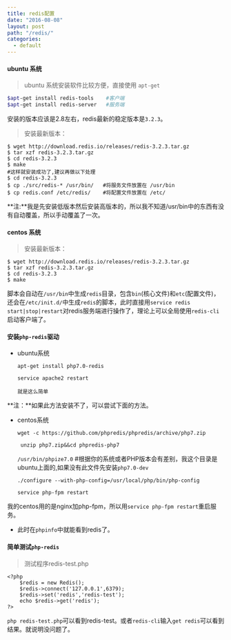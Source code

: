 ```yaml
---
title: redis配置
date: "2016-08-08"
layout: post
path: "/redis/"
categories:
  - default
---
```


#### ubuntu 系统

>ubuntu 系统安装软件比较方便，直接使用 ` apt-get `

```sh
$apt-get install redis-tools    #客户端
$apt-get install redis-server   #服务端
```
安装的版本应该是2.8左右，redis最新的稳定版本是`3.2.3`。

>安装最新版本：

    $ wget http://download.redis.io/releases/redis-3.2.3.tar.gz
    $ tar xzf redis-3.2.3.tar.gz
    $ cd redis-3.2.3
    $ make 
    #这样就安装成功了,建议再做以下处理
    $ cd redis-3.2.3
    $ cp ./src/redis-* /usr/bin/   #将服务文件放置在 /usr/bin
    $ cp redis.conf /etc/redis/    #将配置文件放置在 /etc/

**注:**我是先安装低版本然后安装高版本的，所以我不知道/usr/bin中的东西有没有自动覆盖，所以手动覆盖了一次。

#### centos 系统

>安装最新版本：

    $ wget http://download.redis.io/releases/redis-3.2.3.tar.gz
    $ tar xzf redis-3.2.3.tar.gz
    $ cd redis-3.2.3
    $ make 

脚本会自动在`/usr/bin`中生成`redis`目录，包含`bin`(核心文件)和`etc`(配置文件)，还会在`/etc/init.d/`中生成`redis`的脚本，此时直接用`service redis start|stop|restart`对redis服务端进行操作了，理论上可以全局使用`redis-cli`启动客户端了。

#### 安装`php-redis`驱动

- ubuntu系统

    `apt-get install php7.0-redis`

    `service apache2 restart`

    `就是这么简单`

**注：**如果此方法安装不了，可以尝试下面的方法。

- centos系统

    `wget -c https://github.com/phpredis/phpredis/archive/php7.zip`

    ` unzip php7.zip&&cd phpredis-php7`

    `/usr/bin/phpize7.0` #根据你的系统或者PHP版本会有差别，我这个目录是ubuntu上面的,如果没有此文件先安装`php7.0-dev`

    `./configure --with-php-config=/usr/local/php/bin/php-config`

    `service php-fpm restart`

我的centos用的是nginx加php-fpm，所以用`service php-fpm restart`重启服务。

- 此时在`phpinfo`中就能看到redis了。

#### 简单测试`php-redis`

>测试程序redis-test.php

    <?php
        $redis = new Redis();
        $redis->connect('127.0.0.1',6379);
        $redis->set('redis','redis-test');
        echo $redis->get('redis');
    ?>

`php redis-test.php`可以看到redis-test。或者`redis-cli`输入`get redis`可以看到结果。就说明没问题了。



